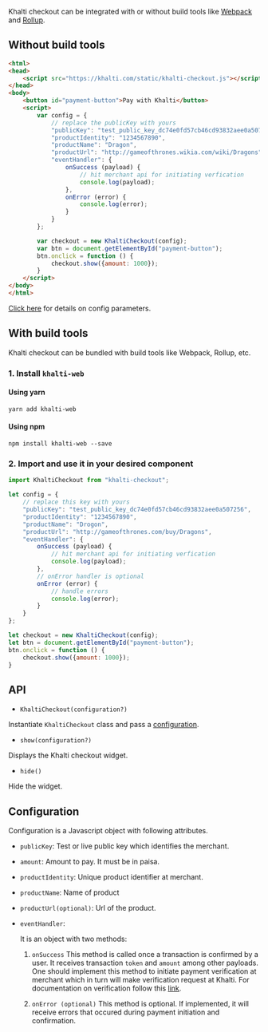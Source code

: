 Khalti checkout can be integrated with or without build tools like 
[Webpack](https://github.com/webpack/webpack) and [Rollup](https://github.com/rollup/rollup).

## Without build tools

```html
<html>
<head>
	<script src="https://khalti.com/static/khalti-checkout.js"></script>
</head>
<body>
	<button id="payment-button">Pay with Khalti</button>
	<script>
		var config = {
			// replace the publicKey with yours
			"publicKey": "test_public_key_dc74e0fd57cb46cd93832aee0a507256",
			"productIdentity": "1234567890",
			"productName": "Dragon",
			"productUrl": "http://gameofthrones.wikia.com/wiki/Dragons",
			"eventHandler": {
				onSuccess (payload) {
					// hit merchant api for initiating verfication
					console.log(payload);
				},
				onError (error) {
					console.log(error);
				}
			}
		};

		var checkout = new KhaltiCheckout(config);
		var btn = document.getElementById("payment-button");
		btn.onclick = function () {
			checkout.show({amount: 1000});
		}
	</script>
</body>
</html>
```

[Click here](#configuration) for details on config parameters.

## With build tools
Khalti checkout can be bundled with build tools like Webpack, Rollup, etc.

### 1. Install `khalti-web`
#### Using yarn
`yarn add khalti-web`

#### Using npm
`npm install khalti-web --save`

### 2. Import and use it in your desired component
```javascript
import KhaltiCheckout from "khalti-checkout";

let config = {
	// replace this key with yours
	"publicKey": "test_public_key_dc74e0fd57cb46cd93832aee0a507256",
	"productIdentity": "1234567890",
	"productName": "Drogon",
	"productUrl": "http://gameofthrones.com/buy/Dragons",
	"eventHandler": {
		onSuccess (payload) {
			// hit merchant api for initiating verfication
			console.log(payload);
		},
		// onError handler is optional
		onError (error) {
			// handle errors
			console.log(error);
		}
	}
};

let checkout = new KhaltiCheckout(config);
let btn = document.getElementById("payment-button");
btn.onclick = function () {
	checkout.show({amount: 1000});
}
```

## API

- `KhaltiCheckout(configuration?)`

Instantiate `KhaltiCheckout` class and pass a [configuration](#descriptions-of-attributes).

- `show(configuration?)`

Displays the Khalti checkout widget.

- `hide()`

Hide the widget.

## Configuration
Configuration is a Javascript object with following attributes.

- `publicKey`: Test or live public key which identifies the merchant.

- `amount`: Amount to pay. It must be in paisa.

- `productIdentity`: Unique product identifier at merchant.

- `productName`: Name of product

- `productUrl(optional)`: Url of the product.

- `eventHandler`:
	
	It is an object with two methods:

	1. `onSuccess`
		This method is called once a transaction is confirmed by a user.
		It receives transaction `token` and `amount` among other payloads.
		One should implement this method to initiate payment verification 
		at merchant which in turn will make verification request at Khalti.
		For documentation on verification follow this [link](./../api/verification.md).

	2. `onError (optional)`
		This method is optional. If implemented, it will receive errors that occured during payment initiation and confirmation.
	
